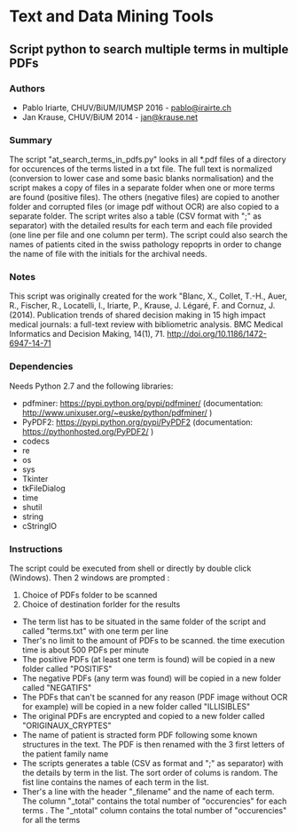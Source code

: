 # Text and Data Mining Tools

## Script python to search multiple terms in multiple PDFs

### Authors
  * Pablo Iriarte, CHUV/BiUM/IUMSP 2016 - pablo@irairte.ch
  * Jan Krause, CHUV/BiUM 2014 - jan@krause.net

### Summary
The script "at_search_terms_in_pdfs.py" looks in all \*.pdf files of a directory for occurences of the terms listed in a txt file. The full text is normalized (conversion to lower case and some basic blanks normalisation) and the script makes a copy of files in a separate folder when one or more terms are found (positive files). The others (negative files) are copied to another folder and corrupted files (or image pdf without OCR) are also copied to a separate folder. The script writes also a table (CSV format with ";" as separator) with the detailed results for each term  and each file provided (one line per file and one column per term). The script could also search the names of patients cited in the swiss pathology repoprts in order to change the name of file with the initials for the archival needs.

### Notes
This script was originally created for the work "Blanc, X., Collet, T.-H., Auer, R., Fischer, R., Locatelli, I., Iriarte, P., Krause, J. Légaré, F. and Cornuz, J. (2014). Publication trends of shared decision making in 15 high impact medical journals: a full-text review with bibliometric analysis. BMC Medical Informatics and Decision Making, 14(1), 71. http://doi.org/10.1186/1472-6947-14-71

### Dependencies
Needs Python 2.7 and the following libraries:
  * pdfminer: https://pypi.python.org/pypi/pdfminer/ (documentation: http://www.unixuser.org/~euske/python/pdfminer/ )
  * PyPDF2: https://pypi.python.org/pypi/PyPDF2 (documentation: https://pythonhosted.org/PyPDF2/ )
  * codecs
  * re
  * os
  * sys
  * Tkinter
  * tkFileDialog
  * time
  * shutil
  * string
  * cStringIO

### Instructions
The script could be executed from shell or directly by double click (Windows). Then 2 windows are prompted :
1. Choice of PDFs folder to be scanned
2. Choice of destination forlder for the results

* The term list has to be situated in the same folder of the script and called "terms.txt" with one term per line
* Ther's no limit to the amount of PDFs to be scanned. the time execution time is about 500 PDFs per minute
* The positive PDFs (at least one term is found) will be copied in a new folder called "POSITIFS"
* The negative PDFs (any term was found) will be copied in a new folder called "NEGATIFS"
* The PDFs that can't be scanned for any reason (PDF image without OCR for example) will be copied in a new folder called "ILLISIBLES"
* The original PDFs are encrypted and copied to a new folder called "ORIGINAUX_CRYPTES"
* The name of patient is stracted form PDF following some known structures in the text. The PDF is then renamed with the 3 first letters of the patient family name
* The scripts generates a table (CSV as format and ";" as separator) with the details by term in the list. The sort order of colums is random. The fist line contains the names of each term in the list.
* Ther's a line with the header "_filename" and the name of each term. The column "_total" contains the total number of "occurencies" for each terms . The "_ntotal" column contains the total number of "occurencies" for all the terms
